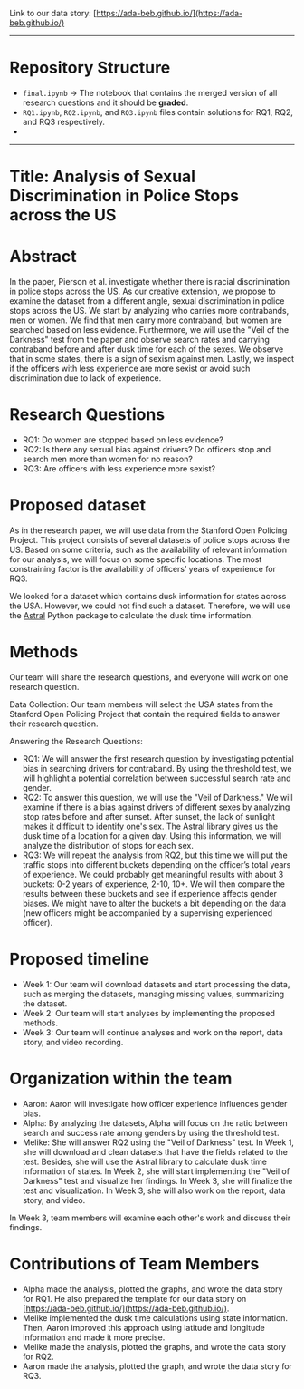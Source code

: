 Link to our data story: [https://ada-beb.github.io/](https://ada-beb.github.io/)

---

# Repository Structure
- `final.ipynb` -> The notebook that contains the merged version of all research questions and it should be **graded**.
- `RQ1.ipynb`, `RQ2.ipynb`, and `RQ3.ipynb` files contain solutions for RQ1, RQ2, and RQ3 respectively.
- 

---

# Title: Analysis of Sexual Discrimination in Police Stops across the US
# Abstract
In the paper, Pierson et al. investigate whether there is racial discrimination in police stops across the US. As our creative extension, we propose to examine the dataset from a different angle, sexual discrimination in police stops across the US. We start by analyzing who carries more contrabands, men or women. We find that men carry more contraband, but women are searched based on less evidence. Furthermore, we will use the "Veil of the Darkness" test from the paper and observe search rates and carrying contraband before and after dusk time for each of the sexes. We observe that in some states, there is a sign of sexism against men. Lastly, we inspect if the officers with less experience are more sexist or avoid such discrimination due to lack of experience.

# Research Questions
- RQ1: Do women are stopped based on less evidence?
- RQ2: Is there any sexual bias against drivers? Do officers stop and search men more than women for no reason?
- RQ3: Are officers with less experience more sexist?

# Proposed dataset
As in the research paper, we will use data from the Stanford Open Policing Project. This project consists of several datasets of police stops across the US. Based on some criteria, such as the availability of relevant information for our analysis, we will focus on some specific locations. The most constraining factor is the availability of officers’ years of experience for RQ3.

We looked for a dataset which contains dusk information for states across the USA. However, we could not find such a dataset. Therefore, we will use the [Astral](https://astral.readthedocs.io/en/stable/index.html) Python package to calculate the dusk time information.

# Methods
Our team will share the research questions, and everyone will work on one research question.

Data Collection: Our team members will select the USA states from the Stanford Open Policing Project that contain the required fields to answer their research question.

Answering the Research Questions:
- RQ1: We will answer the first research question by investigating potential bias in searching drivers for contraband. By using the threshold test, we will highlight a potential correlation between successful search rate and gender.
- RQ2: To answer this question, we will use the "Veil of Darkness." We will examine if there is a bias against drivers of different sexes by analyzing stop rates before and after sunset. After sunset, the lack of sunlight makes it difficult to identify one's sex. The Astral library gives us the dusk time of a location for a given day. Using this information, we will analyze the distribution of stops for each sex.
- RQ3: We will repeat the analysis from RQ2, but this time we will put the traffic stops into different buckets depending on the officer’s total years of experience. We could probably get meaningful results with about 3 buckets: 0-2 years of experience, 2-10, 10+. We will then compare the results between these buckets and see if experience affects gender biases. We might have to alter the buckets a bit depending on the data (new officers might be accompanied by a supervising experienced officer).

# Proposed timeline
- Week 1: Our team will download datasets and start processing the data, such as merging the datasets, managing missing values, summarizing the dataset. 
- Week 2: Our team will start analyses by implementing the proposed methods.
- Week 3: Our team will continue analyses and work on the report, data story, and video recording.

# Organization within the team
- Aaron: Aaron will investigate how officer experience influences gender bias.
- Alpha: By analyzing the datasets, Alpha will focus on the ratio between search and success rate among genders by using the threshold test.
- Melike: She will answer RQ2 using the "Veil of Darkness" test. In Week 1, she will download and clean datasets that have the fields related to the test. Besides, she will use the Astral library to calculate dusk time information of states. In Week 2, she will start implementing the "Veil of Darkness" test and visualize her findings. In Week 3, she will finalize the test and visualization. In Week 3, she will also work on the report, data story, and video.

In Week 3, team members will examine each other's work and discuss their findings.

# Contributions of Team Members  
- Alpha made the analysis, plotted the graphs, and wrote the data story for RQ1. He also prepared the template for our data story on [https://ada-beb.github.io/](https://ada-beb.github.io/).  
- Melike implemented the dusk time calculations using state information. Then, Aaron improved this approach using latitude and longitude information and made it more precise.  
- Melike made the analysis, plotted the graphs, and wrote the data story for RQ2.  
- Aaron made the analysis, plotted the graph, and wrote the data story for RQ3.  
